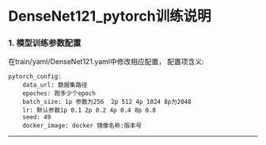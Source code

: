 # DenseNet121_pytorch训练说明

### 1. 模型训练参数配置

在train/yaml/DenseNet121.yaml中修改相应配置， 配置项含义:

```
pytorch_config:
    data_url: 数据集路径
    epoches: 跑多少个epoch
    batch_size: 1p 参数为256  2p 512 4p 1024 8p为2048 
    lr: 默认参数1p 0.1 2p 0.2 4p 0.4 8p 0.8  
    seed: 49
    docker_image: docker 镜像名称:版本号
```

------







    
